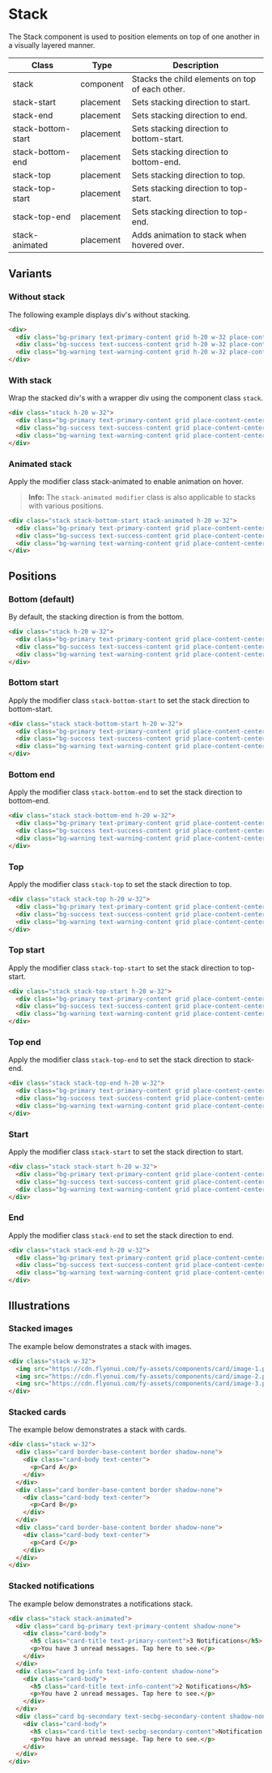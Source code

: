 # Stack

The Stack component is used to position elements on top of one another in a visually layered manner.

<!-- Class table -->

| Class | Type | Description |
| --- | --- | --- |
| stack | component | Stacks the child elements on top of each other. |
| stack-start | placement | Sets stacking direction to start. |
| stack-end | placement | Sets stacking direction to end. |
| stack-bottom-start | placement | Sets stacking direction to bottom-start. |
| stack-bottom-end | placement | Sets stacking direction to bottom-end. |
| stack-top | placement | Sets stacking direction to top. |
| stack-top-start | placement | Sets stacking direction to top-start. |
| stack-top-end | placement | Sets stacking direction to top-end. |
| stack-animated | placement | Adds animation to stack when hovered over. |


<!-------------------- Variants -------------------->

## Variants

<!--  Without stack  -->

### Without stack

The following example displays div's without stacking.

```html
<div>
  <div class="bg-primary text-primary-content grid h-20 w-32 place-content-center rounded-sm">1</div>
  <div class="bg-success text-success-content grid h-20 w-32 place-content-center rounded-sm">2</div>
  <div class="bg-warning text-warning-content grid h-20 w-32 place-content-center rounded-sm">3</div>
</div>
```

<!--  With stack  -->

### With stack

Wrap the stacked div's with a wrapper div using the component class `stack`.

```html
<div class="stack h-20 w-32">
  <div class="bg-primary text-primary-content grid place-content-center rounded-sm">1</div>
  <div class="bg-success text-success-content grid place-content-center rounded-sm">2</div>
  <div class="bg-warning text-warning-content grid place-content-center rounded-sm">3</div>  
</div>
```

<!-- Animated stack  -->

### Animated stack

Apply the modifier class stack-animated to enable animation on hover.

> **Info:** The `stack-animated modifier` class is also applicable to stacks with various positions.

```html
<div class="stack stack-bottom-start stack-animated h-20 w-32">
  <div class="bg-primary text-primary-content grid place-content-center rounded-sm">1</div>
  <div class="bg-success text-success-content grid place-content-center rounded-sm">2</div>
  <div class="bg-warning text-warning-content grid place-content-center rounded-sm">3</div>
</div>
```

<!-------------------- Positions -------------------->

## Positions

<!-- Bottom (default)  -->

### Bottom (default)

By default, the stacking direction is from the bottom.

```html
<div class="stack h-20 w-32">
  <div class="bg-primary text-primary-content grid place-content-center rounded-sm">1</div>
  <div class="bg-success text-success-content grid place-content-center rounded-sm">2</div>
  <div class="bg-warning text-warning-content grid place-content-center rounded-sm">3</div>
</div>
```

<!-- Bottom start  -->

### Bottom start

Apply the modifier class `stack-bottom-start` to set the stack direction to bottom-start.

```html
<div class="stack stack-bottom-start h-20 w-32">
  <div class="bg-primary text-primary-content grid place-content-center rounded-sm">1</div>
  <div class="bg-success text-success-content grid place-content-center rounded-sm">2</div>
  <div class="bg-warning text-warning-content grid place-content-center rounded-sm">3</div>
</div>
```

<!--  Bottom end  -->

### Bottom end

Apply the modifier class `stack-bottom-end` to set the stack direction to bottom-end.

```html
<div class="stack stack-bottom-end h-20 w-32">
  <div class="bg-primary text-primary-content grid place-content-center rounded-sm">1</div>
  <div class="bg-success text-success-content grid place-content-center rounded-sm">2</div>
  <div class="bg-warning text-warning-content grid place-content-center rounded-sm">3</div>
</div>
```

<!-- Top  -->

### Top

Apply the modifier class `stack-top` to set the stack direction to top.

```html
<div class="stack stack-top h-20 w-32">
  <div class="bg-primary text-primary-content grid place-content-center rounded-sm">1</div>
  <div class="bg-success text-success-content grid place-content-center rounded-sm">2</div>
  <div class="bg-warning text-warning-content grid place-content-center rounded-sm">3</div>
</div>
```

<!-- Top start  -->

### Top start

Apply the modifier class `stack-top-start` to set the stack direction to top-start.

```html
<div class="stack stack-top-start h-20 w-32">
  <div class="bg-primary text-primary-content grid place-content-center rounded-sm">1</div>
  <div class="bg-success text-success-content grid place-content-center rounded-sm">2</div>
  <div class="bg-warning text-warning-content grid place-content-center rounded-sm">3</div>
</div>
```

<!-- Top end  -->

### Top end

Apply the modifier class `stack-top-end` to set the stack direction to stack-end.

```html
<div class="stack stack-top-end h-20 w-32">
  <div class="bg-primary text-primary-content grid place-content-center rounded-sm">1</div>
  <div class="bg-success text-success-content grid place-content-center rounded-sm">2</div>
  <div class="bg-warning text-warning-content grid place-content-center rounded-sm">3</div>
</div>
```

<!-- Start  -->

### Start

Apply the modifier class `stack-start` to set the stack direction to start.

```html
<div class="stack stack-start h-20 w-32">
  <div class="bg-primary text-primary-content grid place-content-center rounded-sm">1</div>
  <div class="bg-success text-success-content grid place-content-center rounded-sm">2</div>
  <div class="bg-warning text-warning-content grid place-content-center rounded-sm">3</div>
</div>
```

<!-- End  -->

### End

Apply the modifier class `stack-end` to set the stack direction to end.

```html
<div class="stack stack-end h-20 w-32">
  <div class="bg-primary text-primary-content grid place-content-center rounded-sm">1</div>
  <div class="bg-success text-success-content grid place-content-center rounded-sm">2</div>
  <div class="bg-warning text-warning-content grid place-content-center rounded-sm">3</div>
</div>
```

<!-- Illustrations -->

## Illustrations

<!-- Stacked images  -->

### Stacked images

The example below demonstrates a stack with images.

```html
<div class="stack w-32">
  <img src="https://cdn.flyonui.com/fy-assets/components/card/image-1.png" alt="iphone" class="rounded-sm" />
  <img src="https://cdn.flyonui.com/fy-assets/components/card/image-2.png" alt="sydney" class="rounded-sm" />
  <img src="https://cdn.flyonui.com/fy-assets/components/card/image-3.png" alt="rome" class="rounded-sm" />
</div>
```

<!--  Stacked cards  -->

### Stacked cards

The example below demonstrates a stack with cards.

```html
<div class="stack w-32">
  <div class="card border-base-content border shadow-none">
    <div class="card-body text-center">
      <p>Card A</p>
    </div>
  </div>
  <div class="card border-base-content border shadow-none">
    <div class="card-body text-center">
      <p>Card B</p>
    </div>
  </div>
  <div class="card border-base-content border shadow-none">
    <div class="card-body text-center">
      <p>Card C</p>
    </div>
  </div>
</div>
```

<!--  notifications  -->

### Stacked notifications

The example below demonstrates a notifications stack.

```html
<div class="stack stack-animated">
  <div class="card bg-primary text-primary-content shadow-none">
    <div class="card-body">
      <h5 class="card-title text-primary-content">3 Notifications</h5>
      <p>You have 3 unread messages. Tap here to see.</p>
    </div>
  </div>
  <div class="card bg-info text-info-content shadow-none">
    <div class="card-body">
      <h5 class="card-title text-info-content">2 Notifications</h5>
      <p>You have 2 unread messages. Tap here to see.</p>
    </div>
  </div>
  <div class="card bg-secondary text-secbg-secondary-content shadow-none">
    <div class="card-body">
      <h5 class="card-title text-secbg-secondary-content">Notification 1</h5>
      <p>You have an unread message. Tap here to see.</p>
    </div>
  </div>
</div>
```
